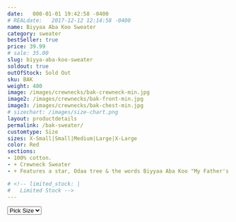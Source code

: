 ```yaml
---
date:   000-01-01 19:42:58 -0400
# REALdate:   2017-12-12 12:14:58 -0400
name: Biyyaa Aba Koo Sweater
category: sweater
bestSeller: true
price: 39.99
# sale: 35.00
slug: biyya-aba-koo-sweater
soldout: true
outOfStock: Sold Out
sku: BAK
weight: 480
image: /images/crewnecks/bak-crewneck-min.jpg
image2: /images/crewnecks/bak-front-min.jpg
image3: /images/crewnecks/bak-chest-min.jpg
# sizechart: /images/size-chart.png
layout: productdetails
permalink: /bak-sweater/
customtype: Size
sizes: X-Small|Small|Medium|Large|X-Large
color: Red
sections: 
- 100% cotton.
- + Crewneck Sweater
- + Features a star, Odaa tree & the words Biyyaa Aba Koo "My Father's Country"

# <!-- limited_stock: |
#   Limited Stock -->
---
```



<select id="my-size">
	  <option selected >Pick Size</option>
	  <option>X-Small</option>
	  <option>Small</option>
	  <option>Medium</option>
	  <option>Large</option>
	  <option>X-Large</option>
</select>

